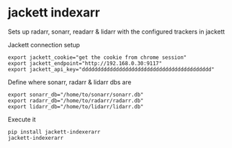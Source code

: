 # jackett indexarr

Sets up radarr, sonarr, readarr & lidarr with the configured trackers in jackett

Jackett connection setup
```
export jackett_cookie="get the cookie from chrome session"
export jackett_endpoint="http://192.168.0.30:9117"
export jackett_api_key="dddddddddddddddddddddddddddddddddddddddddd"
```

Define where sonarr, radarr & lidarr dbs are
```
export sonarr_db="/home/to/sonarr/sonarr.db"
export radarr_db="/home/to/radarr/radarr.db"
export lidarr_db="/home/to/lidarr/lidarr.db"
```

Execute it
```
pip install jackett-indexerarr
jackett-indexerarr
```